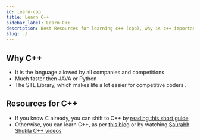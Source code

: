 ```yaml
---
id: learn-cpp
title: Learn C++
sidebar_label: Learn C++
description: Best Resources for learning c++ (cpp), why is c++ important for competitive programming ?
slug: ./
---
```


## Why C++

- It is the language allowed by all companies and competitions
- Much faster then JAVA or Python
- The STL Library, which makes life a lot easier for competitive coders .

## Resources for C++

- If you know C already, you can shift to C++ by [reading this short guide](../../blog/2020/09/23/shifting-from-c-to-cpp)
- Otherwise, you can learn C++, as per [this blog](../../blog/2020/09/22/learning-cpp-as-a-beginner) or by watching [Saurabh Shukla C++ videos](https://www.youtube.com/watch?v=Iuo9PpGE04Y&list=PLLYz8uHU480j37APNXBdPz7YzAi4XlQUF)
